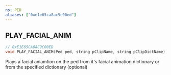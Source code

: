 ```yaml
---
ns: PED
aliases: ["0xe1e65ca8ac9c00ed"]
---
```

## PLAY_FACIAL_ANIM

```c
// 0xE1E65CA8AC9C00ED
void PLAY_FACIAL_ANIM(Ped ped, string pClipName, string pClipDictName);
```

Plays a facial aniamtion on the ped from it's facial animation dictionary or from the specified dictionary (optional)

